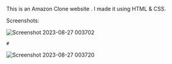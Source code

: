 This is an Amazon Clone website .
I made it using HTML & CSS.

Screenshots:

![Screenshot 2023-08-27 003702](https://github.com/Ankit-Adlakha/Amazon_Clone_website/assets/92292251/7223a953-50fe-4e60-8d98-f06759500632)

    #

![Screenshot 2023-08-27 003720](https://github.com/Ankit-Adlakha/Amazon_Clone_website/assets/92292251/38251213-94e2-45ae-b5b7-622cf402a74b)

